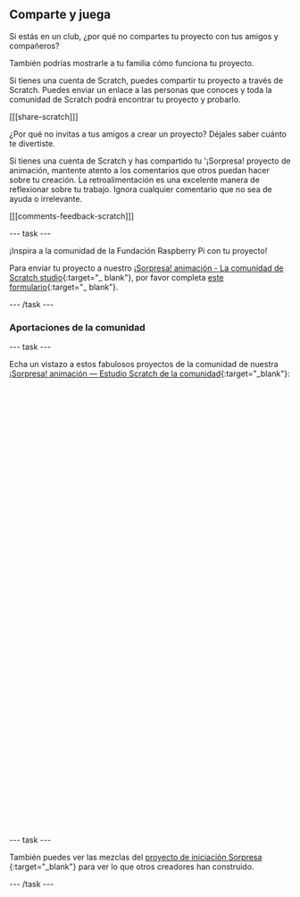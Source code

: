 ## Comparte y juega

Si estás en un club, ¿por qué no compartes tu proyecto con tus amigos y compañeros?

También podrías mostrarle a tu familia cómo funciona tu proyecto.

Si tienes una cuenta de Scratch, puedes compartir tu proyecto a través de Scratch. Puedes enviar un enlace a las personas que conoces y toda la comunidad de Scratch podrá encontrar tu proyecto y probarlo.

[[[share-scratch]]]

¿Por qué no invitas a tus amigos a crear un proyecto? Déjales saber cuánto te divertiste.

Si tienes una cuenta de Scratch y has compartido tu '¡Sorpresa! proyecto de animación, mantente atento a los comentarios que otros puedan hacer sobre tu creación. La retroalimentación es una excelente manera de reflexionar sobre tu trabajo. Ignora cualquier comentario que no sea de ayuda o irrelevante.

[[[comments-feedback-scratch]]]

--- task ---

¡Inspira a la comunidad de la Fundación Raspberry Pi con tu proyecto!

Para enviar tu proyecto a nuestro [ ¡Sorpresa! animación - La comunidad de Scratch studio](https://scratch.mit.edu/studios/29079784){:target="_ blank"}, por favor completa [este formulario](https://form.raspberrypi.org/f/community-project-submissions){:target="_ blank"}.

--- /task ---

### Aportaciones de la comunidad

--- task ---

Echa un vistazo a estos fabulosos proyectos de la comunidad de nuestra [ ¡Sorpresa! animación — Estudio Scratch de la comunidad](https://scratch.mit.edu/studios/29079784){:target="_blank"}:
<div class="scratch-preview" style="margin-left: 15px;">
  <iframe allowtransparency="true" width="485" height="402" src="" frameborder="0"></iframe>
</div>
<div class="scratch-preview" style="margin-left: 15px;">
  <iframe allowtransparency="true" width="485" height="402" src="" frameborder="0"></iframe>
</div>
--- task ---

También puedes ver las mezclas del [ proyecto de iniciación Sorpresa ](https://scratch.mit.edu/projects/582222532/remixes){:target="_blank"} para ver lo que otros creadores han construido.

--- /task ---

